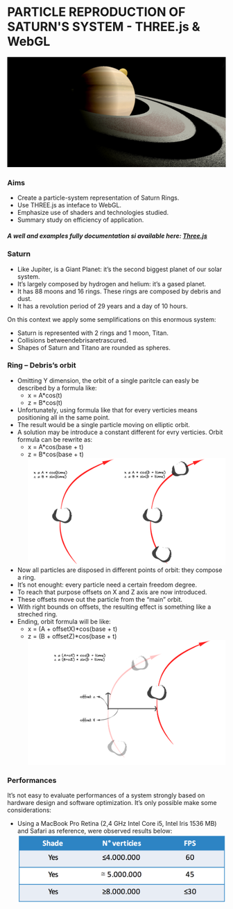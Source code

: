 # PARTICLE REPRODUCTION OF SATURN'S SYSTEM - THREE.js & WebGL
![Image of resulting scene](img/preview.png)


### Aims
* Create a particle-system representation of Saturn Rings. 
* Use THREE.js as inteface to WebGL.
* Emphasize use of shaders and technologies studied. 
* Summary study on efficiency of application.

##### A well and examples fully documentation si available here: [Three.js](https://threejs.org)

### Saturn
* Like Jupiter, is a Giant Planet: it’s the second biggest planet of our solar system. 
* It’s largely composed by hydrogen and helium: it’s a gased planet.
* It has 88 moons and 16 rings. These rings are composed by debris and dust.
* It has a revolution period of 29 years and a day of 10 hours.

On this context we apply some semplifications on this enormous system: 
* Saturn is represented with 2 rings and 1 moon, Titan.
* Collisions betweendebrisaretrascured.
* Shapes of Saturn and Titano are rounded as spheres.

### Ring – Debris’s orbit
* Omitting Y dimension, the orbit of a single paritcle can easly be described by a formula like:
	* x = A*cos(t)
	* z = B*cos(t)
* Unfortunately, using formula like that for every verticies means positioning all in the same point.
* The result would be a single particle moving on elliptic orbit.
* A solution may be introduce a constant different for evry verticies. Orbit formula can be rewrite as:	
	* x = A*cos(base + t)
	* z = B*cos(base + t)
![mockup of debris orbit](img/saturn-mock-03.png)
* Now all particles are disposed in different points of orbit: they compose a ring.
* It’s not enought: every particle need a certain freedom degree.
* To reach that purpose offsets on X and Z axis are now introduced.
* These offsets move out the particle from the “main” orbit.
* With right bounds on offsets, the resulting effect is something like a streched ring.
* Ending, orbit formula will be like:
	* x = (A + offsetX)*cos(base + t)
	* z = (B + offsetZ)*cos(base + t)
![mockup of debris orbit](img/saturn-mock-04.png)

### Performances
It’s not easy to evaluate performances of a system strongly based on hardware design and software optimization. It’s only possible make some considerations:
* Using a MacBook Pro Retina (2,4 GHz Intel Core i5, Intel Iris 1536 MB) and Safari as reference, were observed results below:
![mockup of debris orbit](img/performances.png)